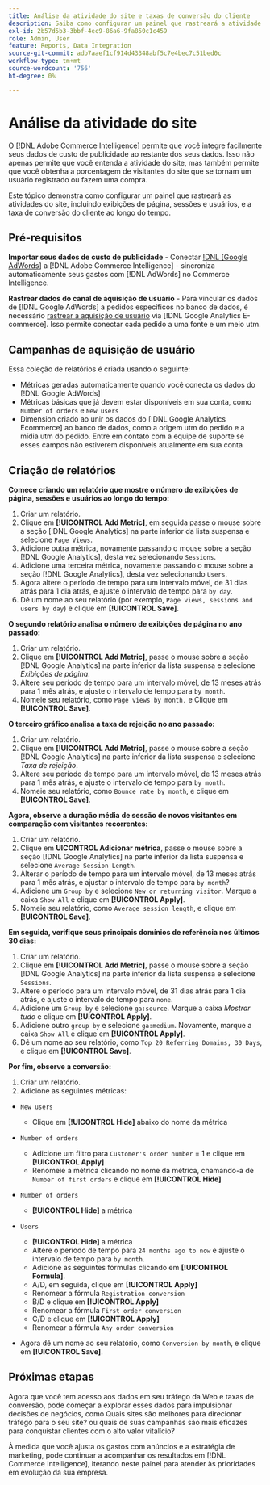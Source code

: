 ```yaml
---
title: Análise da atividade do site e taxas de conversão do cliente
description: Saiba como configurar um painel que rastreará a atividade do site, incluindo exibições de página, sessões e usuários, e o índice de conversão do cliente ao longo do tempo.
exl-id: 2b57d5b3-3bbf-4ec9-86a6-9fa850c1c459
role: Admin, User
feature: Reports, Data Integration
source-git-commit: adb7aaef1cf914d43348abf5c7e4bec7c51bed0c
workflow-type: tm+mt
source-wordcount: '756'
ht-degree: 0%

---
```


# Análise da atividade do site

O [!DNL Adobe Commerce Intelligence] permite que você integre facilmente seus dados de custo de publicidade ao restante dos seus dados. Isso não apenas permite que você entenda a atividade do site, mas também permite que você obtenha a porcentagem de visitantes do site que se tornam um usuário registrado ou fazem uma compra.

Este tópico demonstra como configurar um painel que rastreará as atividades do site, incluindo exibições de página, sessões e usuários, e a taxa de conversão do cliente ao longo do tempo.

## Pré-requisitos

**Importar seus dados de custo de publicidade** - Conectar [!DNL [Google AdWords]](../importing-data/integrations/google-adwords.md) a [!DNL Adobe Commerce Intelligence] - sincroniza automaticamente seus gastos com [!DNL AdWords] no Commerce Intelligence.

**Rastrear dados do canal de aquisição de usuário** - Para vincular os dados de [!DNL Google AdWords] a pedidos específicos no banco de dados, é necessário [rastrear a aquisição de usuário](../analysis/google-track-user-acq.md) via [!DNL Google Analytics E-commerce]. Isso permite conectar cada pedido a uma fonte e um meio utm.

## Campanhas de aquisição de usuário

Essa coleção de relatórios é criada usando o seguinte:

* Métricas geradas automaticamente quando você conecta os dados do [!DNL Google AdWords]
* Métricas básicas que já devem estar disponíveis em sua conta, como `Number of orders` e `New users`
* Dimension criado ao unir os dados do [!DNL Google Analytics Ecommerce] ao banco de dados, como a origem utm do pedido e a mídia utm do pedido. Entre em contato com a equipe de suporte se esses campos não estiverem disponíveis atualmente em sua conta

## Criação de relatórios

**Comece criando um relatório que mostre o número de exibições de página, sessões e usuários ao longo do tempo:**

1. Criar um relatório.
1. Clique em **[!UICONTROL Add Metric]**, em seguida passe o mouse sobre a seção [!DNL Google Analytics] na parte inferior da lista suspensa e selecione `Page Views`.
1. Adicione outra métrica, novamente passando o mouse sobre a seção [!DNL Google Analytics], desta vez selecionando `Sessions`.
1. Adicione uma terceira métrica, novamente passando o mouse sobre a seção [!DNL Google Analytics], desta vez selecionando `Users`.
1. Agora altere o período de tempo para um intervalo móvel, de 31 dias atrás para 1 dia atrás, e ajuste o intervalo de tempo para `by day`.
1. Dê um nome ao seu relatório (por exemplo, `Page views, sessions and users by day`) e clique em **[!UICONTROL Save]**.

**O segundo relatório analisa o número de exibições de página no ano passado:**

1. Criar um relatório.
1. Clique em **[!UICONTROL Add Metric]**, passe o mouse sobre a seção [!DNL Google Analytics] na parte inferior da lista suspensa e selecione _Exibições de página_.
1. Altere seu período de tempo para um intervalo móvel, de 13 meses atrás para 1 mês atrás, e ajuste o intervalo de tempo para `by month`.
1. Nomeie seu relatório, como `Page views by month,` e Clique em **[!UICONTROL Save]**.

**O terceiro gráfico analisa a taxa de rejeição no ano passado:**

1. Criar um relatório.
1. Clique em **[!UICONTROL Add Metric]**, passe o mouse sobre a seção [!DNL Google Analytics] na parte inferior da lista suspensa e selecione _Taxa de rejeição_.
1. Altere seu período de tempo para um intervalo móvel, de 13 meses atrás para 1 mês atrás, e ajuste o intervalo de tempo para `by month`.
1. Nomeie seu relatório, como `Bounce rate by month`, e clique em **[!UICONTROL Save]**.

**Agora, observe a duração média de sessão de novos visitantes em comparação com visitantes recorrentes:**

1. Criar um relatório.
1. Clique em **UICONTROL Adicionar métrica**, passe o mouse sobre a seção [!DNL Google Analytics] na parte inferior da lista suspensa e selecione `Average Session Length`.
1. Alterar o período de tempo para um intervalo móvel, de 13 meses atrás para 1 mês atrás, e ajustar o intervalo de tempo para `by month`?
1. Adicione um `Group by` e selecione `New or returning visitor`.  Marque a caixa `Show All` e clique em **[!UICONTROL Apply]**.
1. Nomeie seu relatório, como `Average session length`, e clique em **[!UICONTROL Save]**.

**Em seguida, verifique seus principais domínios de referência nos últimos 30 dias:**

1. Criar um relatório.
1. Clique em **[!UICONTROL Add Metric]**, passe o mouse sobre a seção [!DNL Google Analytics] na parte inferior da lista suspensa e selecione `Sessions`.
1. Altere o período para um intervalo móvel, de 31 dias atrás para 1 dia atrás, e ajuste o intervalo de tempo para `none`.
1. Adicione um `Group by` e selecione `ga:source`.  Marque a caixa _Mostrar tudo_ e clique em **[!UICONTROL Apply]**.
1. Adicione outro `group by` e selecione `ga:medium`. Novamente, marque a caixa `Show All` e clique em **[!UICONTROL Apply]**.
1. Dê um nome ao seu relatório, como `Top 20 Referring Domains, 30 Days`, e clique em **[!UICONTROL Save]**.

**Por fim, observe a conversão:**

1. Criar um relatório.
1. Adicione as seguintes métricas:

* `New users`
   * Clique em **[!UICONTROL Hide]** abaixo do nome da métrica

* `Number of orders`
   * Adicione um filtro para `Customer's order number` = 1 e clique em **[!UICONTROL Apply]**
   * Renomeie a métrica clicando no nome da métrica, chamando-a de `Number of first orders` e clique em **[!UICONTROL Hide]**

* `Number of orders`
   * **[!UICONTROL Hide]** a métrica

* `Users`
   * **[!UICONTROL Hide]** a métrica
   * Altere o período de tempo para `24 months ago to now` e ajuste o intervalo de tempo para `by month`.
   * Adicione as seguintes fórmulas clicando em **[!UICONTROL Formula]**.
   * A/D, em seguida, clique em **[!UICONTROL Apply]**
   * Renomear a fórmula `Registration conversion`
   * B/D e clique em **[!UICONTROL Apply]**
   * Renomear a fórmula `First order conversion`
   * C/D e clique em **[!UICONTROL Apply]**
   * Renomear a fórmula `Any order conversion`

* Agora dê um nome ao seu relatório, como `Conversion by month`, e clique em **[!UICONTROL Save]**.

## Próximas etapas

Agora que você tem acesso aos dados em seu tráfego da Web e taxas de conversão, pode começar a explorar esses dados para impulsionar decisões de negócios, como Quais sites são melhores para direcionar tráfego para o seu site? ou quais de suas campanhas são mais eficazes para conquistar clientes com o alto valor vitalício?

À medida que você ajusta os gastos com anúncios e a estratégia de marketing, pode continuar a acompanhar os resultados em [!DNL Commerce Intelligence], iterando neste painel para atender às prioridades em evolução da sua empresa.

